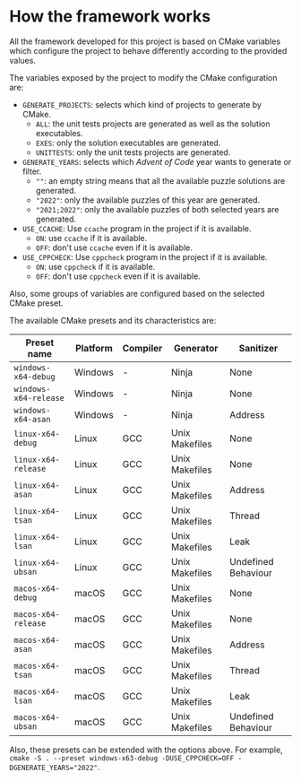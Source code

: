# How the framework works

All the framework developed for this project is based on CMake variables which configure the project to behave differently according to the provided values.

The variables exposed by the project to modify the CMake configuration are:

* `GENERATE_PROJECTS`: selects which kind of projects to generate by CMake.
  * `ALL`: the unit tests projects are generated as well as the solution executables.
  * `EXES`: only the solution executables are generated.
  * `UNITTESTS`: only the unit tests projects are generated.
* `GENERATE_YEARS`: selects which *Advent of Code* year wants to generate or filter.
  * `""`: an empty string means that all the available puzzle solutions are generated.
  * `"2022"`: only the available puzzles of this year are generated.
  * `"2021;2022"`: only the available puzzles of both selected years are generated.
* `USE_CCACHE`: Use `ccache` program in the project if it is available.
  * `ON`: use `ccache` if it is available.
  * `OFF`: don't use `ccache` even if it is available.
* `USE_CPPCHECK`: Use `cppcheck` program in the project if it is available.
  * `ON`: use `cppcheck` if it is available.
  * `OFF`: don't use `cppcheck` even if it is available.

Also, some groups of variables are configured based on the selected CMake preset.

The available CMake presets and its characteristics are:

| Preset name           | Platform | Compiler | Generator      | Sanitizer           |
|-----------------------|----------|----------|----------------|---------------------|
| `windows-x64-debug`   | Windows  | -        | Ninja          | None                |
| `windows-x64-release` | Windows  | -        | Ninja          | None                |
| `windows-x64-asan`    | Windows  | -        | Ninja          | Address             |
| `linux-x64-debug`     | Linux    | GCC      | Unix Makefiles | None                |
| `linux-x64-release`   | Linux    | GCC      | Unix Makefiles | None                |
| `linux-x64-asan`      | Linux    | GCC      | Unix Makefiles | Address             |
| `linux-x64-tsan`      | Linux    | GCC      | Unix Makefiles | Thread              |
| `linux-x64-lsan`      | Linux    | GCC      | Unix Makefiles | Leak                |
| `linux-x64-ubsan`     | Linux    | GCC      | Unix Makefiles | Undefined Behaviour |
| `macos-x64-debug`     | macOS    | GCC      | Unix Makefiles | None                |
| `macos-x64-release`   | macOS    | GCC      | Unix Makefiles | None                |
| `macos-x64-asan`      | macOS    | GCC      | Unix Makefiles | Address             |
| `macos-x64-tsan`      | macOS    | GCC      | Unix Makefiles | Thread              |
| `macos-x64-lsan`      | macOS    | GCC      | Unix Makefiles | Leak                |
| `macos-x64-ubsan`     | macOS    | GCC      | Unix Makefiles | Undefined Behaviour |

Also, these presets can be extended with the options above. For example, `cmake -S . --preset windows-x63-debug -DUSE_CPPCHECK=OFF -DGENERATE_YEARS="2022"`.
